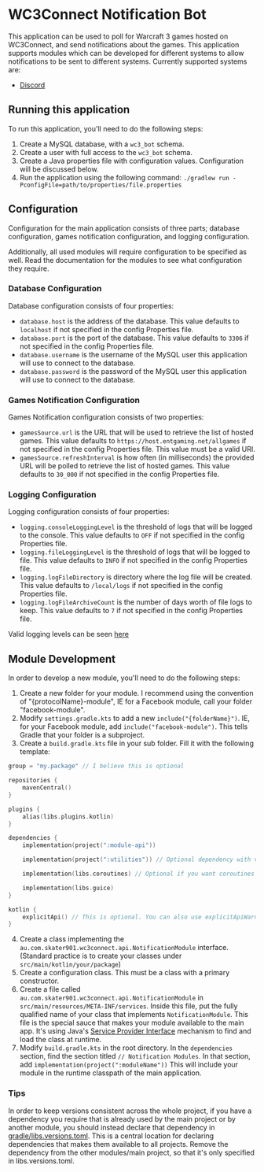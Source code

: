 # WC3Connect Notification Bot

This application can be used to poll for Warcraft 3 games hosted on WC3Connect, and send notifications about the games.
This application supports modules which can be developed for different systems to allow notifications to be sent to
different systems. Currently supported systems are:

- [Discord](discord-module)

## Running this application

To run this application, you'll need to do the following steps:

1. Create a MySQL database, with a `wc3_bot` schema.
2. Create a user with full access to the `wc3_bot` schema.
3. Create a Java properties file with configuration values. Configuration will be discussed below.
4. Run the application using the following command: `./gradlew run -PconfigFile=path/to/properties/file.properties`

## Configuration

Configuration for the main application consists of three parts; database configuration, games notification
configuration, and logging configuration.

Additionally, all used modules will require configuration to be specified as well. Read the documentation for the
modules to see what configuration they require.

### Database Configuration

Database configuration consists of four properties:

- `database.host` is the address of the database. This value defaults to `localhost` if not specified in the config
  Properties file.
- `database.port` is the port of the database. This value defaults to `3306` if not specified in the config Properties
  file.
- `database.username` is the username of the MySQL user this application will use to connect to the database.
- `database.password` is the password of the MySQL user this application will use to connect to the database.

### Games Notification Configuration

Games Notification configuration consists of two properties:

- `gamesSource.url` is the URL that will be used to retrieve the list of hosted games. This value defaults to
  `https://host.entgaming.net/allgames` if not specified in the config Properties file. This value must be a valid URI.
- `gamesSource.refreshInterval` is how often (in milliseconds) the provided URL will be polled to retrieve the list of
  hosted games. This value defaults to `30_000` if not specified in the config Properties file.

### Logging Configuration

Logging configuration consists of four properties:

- `logging.consoleLoggingLevel` is the threshold of logs that will be logged to the console. This value defaults to
  `OFF` if not specified in the config Properties file.
- `logging.fileLoggingLevel` is the threshold of logs that will be logged to file. This value defaults to `INFO` if not
  specified in the config Properties file.
- `logging.logFileDirectory` is directory where the log file will be created. This value defaults to `/local/logs` if
  not specified in the config Properties file.
- `logging.logFileArchiveCount` is the number of days worth of file logs to keep. This value defaults to `7` if not
  specified in the config Properties file.

Valid logging levels can be
seen [here](https://github.com/qos-ch/logback/blob/master/logback-classic/src/main/java/ch/qos/logback/classic/Level.java#L47-L84)

## Module Development

In order to develop a new module, you'll need to do the following steps:

1. Create a new folder for your module. I recommend using the convention of "{protocolName}-module", IE for a Facebook
   module, call your folder "facebook-module".
2. Modify `settings.gradle.kts` to add a new `include("{folderName}")`. IE, for your Facebook module, add
   `include("facebook-module")`. This tells Gradle that your folder is a subproject.
3. Create a `build.gradle.kts` file in your sub folder. Fill it with the following template:

```kotlin
group = "my.package" // I believe this is optional

repositories {
    mavenCentral()
}

plugins {
    alias(libs.plugins.kotlin)
}

dependencies {
    implementation(project(":module-api"))

    implementation(project(":utilities")) // Optional dependency with various utility functions

    implementation(libs.coroutines) // Optional if you want coroutines

    implementation(libs.guice)
}

kotlin {
    explicitApi() // This is optional. You can also use explicitApiWarning(), or nothing. This setting will make it an error to not explicitly specify the visibility of your classes, methods, etc.
}

```

4. Create a class implementing the `au.com.skater901.wc3connect.api.NotificationModule` interface. (Standard practice is
   to create your classes under `src/main/kotlin/your/package`)
5. Create a configuration class. This must be a class with a primary constructor.
6. Create a file called `au.com.skater901.wc3connect.api.NotificationModule` in `src/main/resources/META-INF/services`.
   Inside this file, put the fully qualified name of your class that implements `NotificationModule`. This file is the
   special sauce that makes your module available to the main app. It's using Java's
   [Service Provider Interface](https://www.baeldung.com/java-spi) mechanism to find and load the class at runtime.
7. Modify `build.gradle.kts` in the root directory. In the `dependencies` section, find the section titled
   `// Notification Modules`. In that section, add `implementation(project(":moduleName"))` This will include your
   module in the runtime classpath of the main application.

### Tips

In order to keep versions consistent across the whole project, if you have a dependency you require that is already used
by the main project or by another module, you should instead declare that dependency
in [gradle/libs.versions.toml](gradle/libs.versions.toml). This is a central location for declaring dependencies that
makes them available to all projects. Remove the dependency from the other modules/main project, so that it's only
specified in libs.versions.toml.